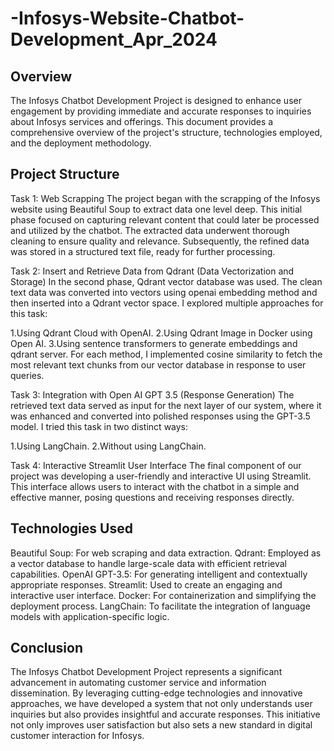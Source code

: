 # -Infosys-Website-Chatbot-Development_Apr_2024

## Overview

The Infosys Chatbot Development Project is designed to enhance user engagement by providing immediate and accurate responses to inquiries about Infosys services and offerings. This document provides a comprehensive overview of the project's structure, technologies employed, and the deployment methodology.

## Project Structure

Task 1: Web Scrapping The project began with the scrapping of the Infosys website using Beautiful Soup to extract data one level deep. This initial phase focused on capturing relevant content that could later be processed and utilized by the chatbot. The extracted data underwent thorough cleaning to ensure quality and relevance. Subsequently, the refined data was stored in a structured text file, ready for further processing.

Task 2: Insert and Retrieve Data from Qdrant (Data Vectorization and Storage) In the second phase, Qdrant vector database was used. The clean text data was converted into vectors using openai embedding method and then inserted into a Qdrant vector space. I explored multiple approaches for this task:

1.Using Qdrant Cloud with OpenAI.
2.Using Qdrant Image in Docker using Open AI.
3.Using sentence transformers to generate embeddings and qdrant server.
For each method, I implemented cosine similarity to fetch the most relevant text chunks from our vector database in response to user queries.

Task 3: Integration with Open AI GPT 3.5 (Response Generation) The retrieved text data served as input for the next layer of our system, where it was enhanced and converted into polished responses using the GPT-3.5 model. I tried this task in two distinct ways:

1.Using LangChain.
2.Without using LangChain.

Task 4: Interactive Streamlit User Interface The final component of our project was developing a user-friendly and interactive UI using Streamlit. This interface allows users to interact with the chatbot in a simple and effective manner, posing questions and receiving responses directly.

## Technologies Used
Beautiful Soup: For web scraping and data extraction.
Qdrant: Employed as a vector database to handle large-scale data with efficient retrieval capabilities.
OpenAI GPT-3.5: For generating intelligent and contextually appropriate responses.
Streamlit: Used to create an engaging and interactive user interface.
Docker: For containerization and simplifying the deployment process.
LangChain: To facilitate the integration of language models with application-specific logic.

## Conclusion
The Infosys Chatbot Development Project represents a significant advancement in automating customer service and information dissemination. By leveraging cutting-edge technologies and innovative approaches, we have developed a system that not only understands user inquiries but also provides insightful and accurate responses. This initiative not only improves user satisfaction but also sets a new standard in digital customer interaction for Infosys.
